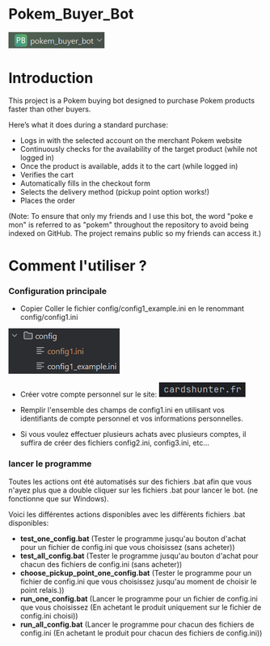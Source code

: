 # Pokem_Buyer_Bot
![](static/project_name.png)
# Introduction
This project is a Pokem buying bot designed to purchase Pokem products faster than other buyers.

Here’s what it does during a standard purchase:
- Logs in with the selected account on the merchant Pokem website
- Continuously checks for the availability of the target product (while not logged in)
- Once the product is available, adds it to the cart (while logged in)
- Verifies the cart
- Automatically fills in the checkout form
- Selects the delivery method (pickup point option works!)
- Places the order

(Note: To ensure that only my friends and I use this bot, the word "poke e mon" is referred to as "pokem" throughout the repository to avoid being indexed on GitHub. The project remains public so my friends can access it.)



# Comment l'utiliser ?
### Configuration principale
- Copier Coller le fichier config/config1_example.ini en le renommant config/config1.ini

![](static/copie_colle_config_file.png)

- Créer votre compte personnel sur le site:
![](static/name_website_to_bot.png)

- Remplir l'ensemble des champs de config1.ini en utilisant vos identifiants de compte personnel et vos informations personnelles.
- Si vous voulez effectuer plusieurs achats avec plusieurs comptes, il suffira de créer des fichiers config2.ini, config3.ini, etc...

### lancer le programme

Toutes les actions ont été automatisés sur des fichiers .bat afin que vous n'ayez plus que a double cliquer sur les fichiers .bat pour lancer le bot. (ne fonctionne que sur Windows).

Voici les différentes actions disponibles avec les différents fichiers .bat disponibles:
- **test_one_config.bat**
(Tester le programme jusqu'au bouton d'achat pour un fichier de config.ini que vous choisissez (sans acheter))
- **test_all_config.bat**
(Tester le programme jusqu'au bouton d'achat pour chacun des fichiers de config.ini (sans acheter))
- **choose_pickup_point_one_config.bat**
  (Tester le programme pour un fichier de config.ini que vous choisissez jusqu'au moment de choisir le point relais.))
- **run_one_config.bat**
(Lancer le programme pour un fichier de config.ini que vous choisissez (En achetant le produit uniquement sur le fichier de config.ini choisi))
- **run_all_config.bat**
(Lancer le programme pour chacun des fichiers de config.ini (En achetant le produit pour chacun des fichiers de config.ini))
